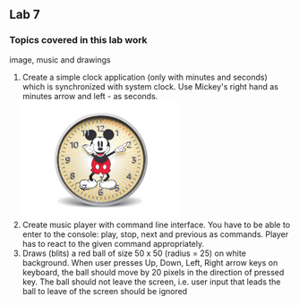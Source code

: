 ## Lab 7

### Topics covered in this lab work
image, music and drawings

1. Create a simple clock application (only with minutes and seconds) which is synchronized with system clock. Use Mickey's right hand as minutes arrow and left - as seconds. 
   <img src="images/mickeyclock.png" alt="mickeyclock" style="width:280px;height:210px;" />
2. Create music player with command line interface. You have to be able to enter to the console: play, stop, next and previous as commands. Player has to react to the given command appropriately.
3. Draws (blits) a red ball of size 50 x 50 (radius = 25) on white background. When user presses Up, Down, Left, Right arrow keys on keyboard, the ball should move by 20 pixels in the direction of pressed key. The ball should not leave the screen, i.e. user input that leads the ball to leave of the screen should be ignored